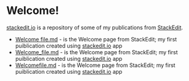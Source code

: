 # Welcome!

[stackedit.io](https://justineuro.github.io/stackedit.io) is a repository of some of my publications from [StackEdit](https://stackedit.io).

- [Welcome file.md](https://justineuro.github.io/stackedit.io/Welcome%20file.md) - 
is the Welcome page from StackEdit; my first puiblication created using [stackedit.io](https://stackedit.io) app
- [Welcome_file.md](https://justineuro.github.io/stackedit.io/Welcome_file.md) - 
is the Welcome page from StackEdit; my first puiblication created using [stackedit.io](https://stackedit.io) app
- [Welcomefile.md](https://justineuro.github.io/stackedit.io/Welcomefile.md) - 
is the Welcome page from StackEdit; my first puiblication created using [stackedit.io](https://stackedit.io) app